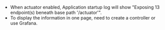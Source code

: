 - When actuator enabled, Application startup log will show "Exposing 13 endpoint(s) beneath base path '/actuator'".
- To display the information in one page, need to create a controller or use Grafana.